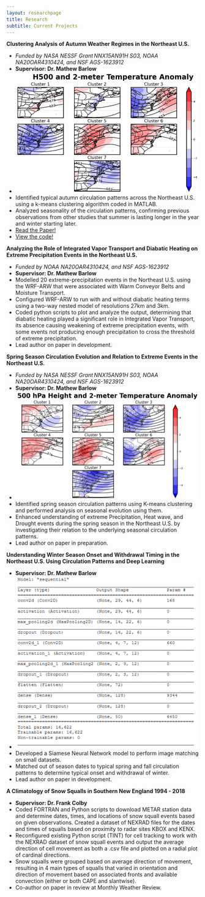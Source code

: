 ```yaml
---
layout: researchpage
title: Research
subtitle: Current Projects
---
```


**Clustering Analysis of Autumn Weather Regimes in the Northeast U.S.** 
- _Funded by NASA NESSF Grant NNX15AN91H S03, NOAA NA20OAR4310424, and NSF AGS-1623912_
- **Supervisor: Dr. Mathew Barlow**
- ![image](assets/img/fall_season.png)
- Identified typical autumn circulation patterns across the Northeast U.S. using a k-means clustering algorithm coded in MATLAB.
- Analyzed seasonality of the circulation patterns, confirming previous observations from other studies that summer is lasting longer in the year and winter starting later.
- [Read the Paper!](https://doi.org/10.1175/JCLI-D-20-0243.1)
- [View the code!](https://github.com/Daviology38/Analysis_from_Coe_et_al_2021_Fall_Season)

**Analyzing the Role of Integrated Vapor Transport and Diabatic Heating on Extreme Precipitation Events in the Northeast U.S.**
- _Funded by NOAA NA20OAR4310424, and NSF AGS-1623912_
- **Supervisor: Dr. Mathew Barlow**
- Modelled 20 extreme-precipitation events in the Northeast U.S. using the WRF-ARW that were associated with Warm Conveyor Belts and Moisture Transport.
- Configured WRF-ARW to run with and without diabatic heating terms using a two-way nested model of resolutions 27km and 3km.
- Coded python scripts to plot and analyze the output, determining that diabatic heating played a significant role in Integrated Vapor Transport, its absence causing weakening of extreme precipitation events, with some events not producing enough precipitation to cross the threshold of extreme precipitation.  
- Lead author on paper in development.

**Spring Season Circulation Evolution and Relation to Extreme Events in the Northeast U.S.**
- _Funded by NASA NESSF Grant NNX15AN91H S03, NOAA NA20OAR4310424, and NSF AGS-1623912_
- **Supervisor: Dr. Mathew Barlow**
- ![image](assets/img/spring_season.png)
- Identified spring season circulation patterns using K-means clustering and performed analysis on seasonal evolution using them.
- Enhanced understanding of extreme Precipitation, Heat wave, and Drought events during the spring season in the Northeast U.S. by investigating their relation to the underlying seasonal circulation patterns.
- Lead author on paper in preparation.

**Understanding Winter Season Onset and Withdrawal Timing in the Northeast U.S. Using Circulation Patterns and Deep Learning**
- **Supervisor: Dr. Mathew Barlow**
- ![image](assets/img/neural_network_output.PNG)
- Developed a Siamese Neural Network model to perform image matching on small datasets.
- Matched out of season dates to typical spring and fall circulation patterns to determine typical onset and withdrawal of winter.
- Lead author on paper in development.

**A Climatology of Snow Squalls in Southern New England 1994 - 2018**
- **Supervisor: Dr. Frank Colby**
- Coded FORTRAN and Python scripts to download METAR station data and determine dates, times, and locations of snow squall events based on given observations. Created a dataset of NEXRAD files for the dates and times of squalls based on proximity to radar sites KBOX and KENX.
- Reconfigured existing Python script (TINT) for cell tracking to work with the NEXRAD dataset of snow squall events and output the average direction of cell movement as both a .csv file and plotted on a radial plot of cardinal directions.
- Snow squalls were grouped based on average direction of movement, resulting in 4 main types of squalls that varied in orientation and direction of movement based on associated fronts and available convection (either or both CAPE and slantwise). 
- Co-author on paper in review at Monthly Weather Review.